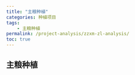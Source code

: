 ```yaml
---
title: "主粮种植"
categories: 种植项目
tags:
    - 主粮种植
permalink: /project-analysis/zzxm-zl-analysis/
toc: true
---
```


## 主粮种植








